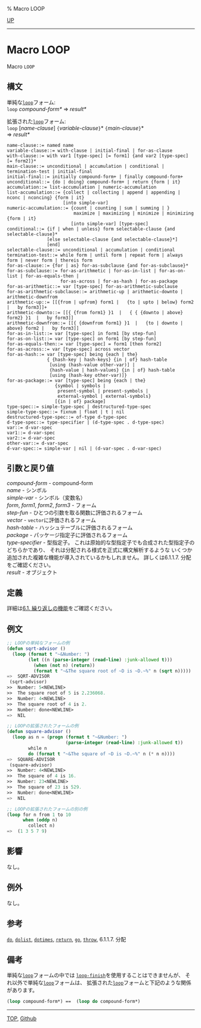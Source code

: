 % Macro LOOP

[UP](6.2.html)  

---

# Macro **LOOP**


Macro `LOOP`


## 構文

単純な[`loop`](6.2.loop.html)フォーム:  
`loop` *compound-form\** => *result\**

拡張された[`loop`](6.2.loop.html)フォーム:  
`loop` [*name-clause*] `{`*variable-clause*`}`\* `{`*main-clause*`}`\*  
=> *result\**

```
name-clause::= named name 
variable-clause::= with-clause | initial-final | for-as-clause 
with-clause::= with var1 [type-spec] [= form1] {and var2 [type-spec] [= form2]}* 
main-clause::= unconditional | accumulation | conditional | termination-test | initial-final 
initial-final::= initially compound-form+ | finally compound-form+ 
unconditional::= {do | doing} compound-form+ | return {form | it} 
accumulation::= list-accumulation | numeric-accumulation 
list-accumulation::= {collect | collecting | append | appending | nconc | nconcing} {form | it}  
                     [into simple-var] 
numeric-accumulation::= {count | counting | sum | summing | } 
                         maximize | maximizing | minimize | minimizing {form | it} 
                        [into simple-var] [type-spec] 
conditional::= {if | when | unless} form selectable-clause {and selectable-clause}*  
               [else selectable-clause {and selectable-clause}*]  
               [end] 
selectable-clause::= unconditional | accumulation | conditional 
termination-test::= while form | until form | repeat form | always form | never form | thereis form 
for-as-clause::= {for | as} for-as-subclause {and for-as-subclause}* 
for-as-subclause::= for-as-arithmetic | for-as-in-list | for-as-on-list | for-as-equals-then | 
                    for-as-across | for-as-hash | for-as-package 
for-as-arithmetic::= var [type-spec] for-as-arithmetic-subclause 
for-as-arithmetic-subclause::= arithmetic-up | arithmetic-downto | arithmetic-downfrom 
arithmetic-up::= [[{from | upfrom} form1 |   {to | upto | below} form2 |   by form3]]+ 
arithmetic-downto::= [[{ {from form1} }1  |   { { {downto | above} form2} }1  |   by form3]] 
arithmetic-downfrom::= [[{ {downfrom form1} }1  |   {to | downto | above} form2 |   by form3]] 
for-as-in-list::= var [type-spec] in form1 [by step-fun] 
for-as-on-list::= var [type-spec] on form1 [by step-fun] 
for-as-equals-then::= var [type-spec] = form1 [then form2] 
for-as-across::= var [type-spec] across vector 
for-as-hash::= var [type-spec] being {each | the}  
               { {hash-key | hash-keys} {in | of} hash-table  
                [using (hash-value other-var)] |  
                {hash-value | hash-values} {in | of} hash-table  
                [using (hash-key other-var)]} 
for-as-package::= var [type-spec] being {each | the}  
                  {symbol | symbols | 
                   present-symbol | present-symbols | 
                   external-symbol | external-symbols} 
                  [{in | of} package] 
type-spec::= simple-type-spec | destructured-type-spec 
simple-type-spec::= fixnum | float | t | nil 
destructured-type-spec::= of-type d-type-spec 
d-type-spec::= type-specifier | (d-type-spec . d-type-spec) 
var::= d-var-spec 
var1::= d-var-spec 
var2::= d-var-spec 
other-var::= d-var-spec 
d-var-spec::= simple-var | nil | (d-var-spec . d-var-spec) 
```

## 引数と戻り値

*compound-form* - compound-form  
*name* - シンボル  
*simple-var* - シンボル（変数名）  
*form*, *form1*, *form2*, *form3* - フォーム  
*step-fun* - ひとつの引数を取る関数に評価されるフォーム  
*vector* - `vector`に評価されるフォーム  
*hash-table* - ハッシュテーブルに評価されるフォーム  
*package* - パッケージ指定子に評価されるフォーム  
*type-specifier* - 型指定子。
これは原始的な型指定子でも合成された型指定子のどちらかであり、
それは分配される様式を正式に構文解析するような
いくつか追加された複雑な機能が導入されているかもしれません。
詳しくは6.1.1.7. 分配をご確認ください。  
*result* - オブジェクト


## 定義

詳細は[6.1. 繰り返しの機能](6.1.html)をご確認ください。


## 例文

```lisp
;; LOOPの単純なフォームの例
(defun sqrt-advisor ()
  (loop (format t "~&Number: ")
        (let ((n (parse-integer (read-line) :junk-allowed t)))
          (when (not n) (return))
          (format t "~&The square root of ~D is ~D.~%" n (sqrt n)))))
=>  SQRT-ADVISOR
 (sqrt-advisor)
>>  Number: 5<NEWLINE>
>>  The square root of 5 is 2.236068.
>>  Number: 4<NEWLINE>
>>  The square root of 4 is 2.
>>  Number: done<NEWLINE>
=>  NIL

;; LOOPの拡張されたフォームの例
(defun square-advisor ()
  (loop as n = (progn (format t "~&Number: ")
                      (parse-integer (read-line) :junk-allowed t))
        while n
        do (format t "~&The square of ~D is ~D.~%" n (* n n))))
=>  SQUARE-ADVISOR
 (square-advisor)
>>  Number: 4<NEWLINE>
>>  The square of 4 is 16.
>>  Number: 23<NEWLINE>
>>  The square of 23 is 529.
>>  Number: done<NEWLINE>
=>  NIL

;; LOOPの拡張されたフォームの別の例
(loop for n from 1 to 10
      when (oddp n)
        collect n)
=>  (1 3 5 7 9)
```


## 影響

なし。


## 例外

なし。


## 参考

[`do`](6.2.do.html),
[`dolist`](6.2.dolist.html),
[`dotimes`](6.2.dotimes.html),
[`return`](5.3.return.html),
[`go`](5.3.go.html),
[`throw`](5.3.throw.html),
6.1.1.7. 分配


## 備考

単純な[`loop`](6.2.loop.html)フォームの中では
[`loop-finish`](6.2.loop-finish.html)を使用することはできませんが、
それ以外で単純な[`loop`](6.2.loop.html)フォームは、
拡張された[`loop`](6.2.loop.html)フォームと下記のような関係があります。

```lisp
(loop compound-form*) ==  (loop do compound-form*)
```


---
[TOP](index.html),  [Github](https://github.com/nptcl/npt-japanese)

